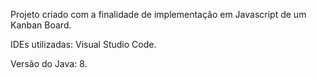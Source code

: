 Projeto criado com a finalidade de implementação em Javascript de um Kanban Board.

IDEs utilizadas: Visual Studio Code.

Versão do Java: 8.
